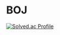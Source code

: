 # BOJ
[![Solved.ac Profile](http://mazassumnida.wtf/api/v2/generate_badge?boj=sksms1375)](https://solved.ac/sksms1375/)
